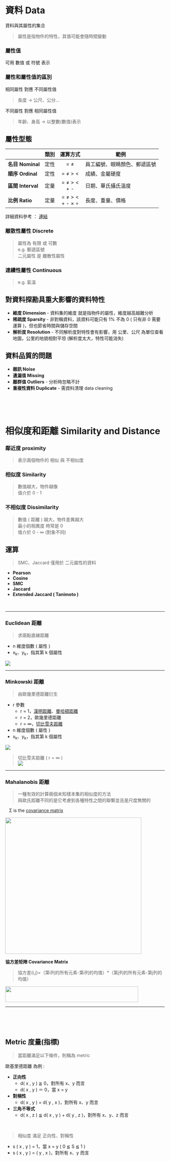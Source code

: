 # 資料 Data
資料與其屬性的集合
> 屬性是指物件的特性，其值可能會隨時間變動

### 屬性值
可用 數值 或 符號 表示
### 屬性和屬性值的區別
相同屬性 對應 不同屬性值
> 長度 → 公尺、公分...  

不同屬性 對應 相同屬性值
> 年齡、身高 → 以整數(數值)表示

## 屬性型態
|   |類別|運算方式|範例|
|---|:-:|:------:|---|
|**名目 Nominal**  | 定性 | = ≠| 員工編號、眼睛顏色、郵遞區號 |
|**順序 Ordinal**  | 定性 | = ≠ > <| 成績、金屬硬度 |
|**區間 Interval** | 定量   | = ≠ > < </br> + -| 日期、華氏攝氏溫度 |
|**比例 Ratio**    | 定量   | = ≠ > < </br> + - × ÷| 長度、重量、價格|

詳細資料參考 ： [連結](https://medium.com/marketingdatascience/%E5%B0%BA%E5%BA%A6%E7%9A%84%E9%A1%9E%E5%9E%8B-%E5%90%8D%E7%9B%AE%E5%B0%BA%E5%BA%A6-%E9%A0%86%E5%BA%8F%E5%B0%BA%E5%BA%A6-%E5%8D%80%E9%96%93%E5%B0%BA%E5%BA%A6-%E6%AF%94%E4%BE%8B%E5%B0%BA%E5%BA%A6-d567f93b5104)

### 離散性屬性 Discrete
> 屬性為 有限 或 可數  
> e.g. 郵遞區號  
> 二元屬性 是 離散性屬性
### 連續性屬性 Continuous
> e.g. 氣溫

## 對資料探勘具重大影響的資料特性
+ **維度 Dimension** - 資料集的維度 就是指物件的屬性，維度越高越難分析
+ **稀疏度 Sparsity** - 非對稱資料，該資料可能只有 1% 不為 0 ( 只有非 0 需要運算 )，但也節省時間與儲存空間
+ **解析度 Resolution** - 不同解析度對特性會有影響，用 公里、公尺 為單位查看地圖，公里的地貌相對平坦 (解析度太大，特性可能消失)

## 資料品質的問題
+ **雜訊 Noise**
+ **遺漏值 Missing**
+ **離群值 Outliers** - 分析時忽略不計
+ **重複性資料 Duplicate** - 需資料清理 data cleaning

</br></br></br>

# 相似度和距離 Similarity and Distance
### 鄰近度 proximity
> 表示兩個物件的 相似 與 不相似度
### 相似度 Similarity
> 數值越大，物件越像  
> 值介於 0 - 1
### 不相似度 Dissimilarity
> 數值 ( 距離 ) 越大，物件差異越大  
> 最小的相異度 時常是 0  
> 值介於 0 - ∞ (對象不同)  

## 運算

> SMC、Jaccard 僅用於 二元屬性的資料  
+ **Pearson**
+ **Cosine**
+ **SMC**
+ **Jaccard**
+ **Extended Jaccard ( Tanimoto )**

</br>

---
### Euclidean 距離
> 求兩點直線距離
* n 維度個數 ( 屬性 )  
* x<sub>k</sub>、y<sub>k</sub>，指其第 k 個屬性

<img src="https://user-images.githubusercontent.com/86312099/123497641-3d16ac80-d661-11eb-8045-28d3cc24b960.png">

---

### Minkowski 距離
> 由歐幾里德距離衍生
+ r 參數
  + r = 1，[漢明距離](https://zh.wikipedia.org/wiki/%E6%B1%89%E6%98%8E%E8%B7%9D%E7%A6%BB)、[曼哈頓距離](https://zh.wikipedia.org/wiki/%E6%9B%BC%E5%93%88%E9%A0%93%E8%B7%9D%E9%9B%A2)
  + r = 2，歐幾里德距離
  + r = ∞，[切比雪夫距離](https://zh.wikipedia.org/wiki/%E5%88%87%E6%AF%94%E9%9B%AA%E5%A4%AB%E8%B7%9D%E7%A6%BB)     
+ n 維度個數 ( 屬性 ) 
+ x<sub>k</sub>、y<sub>k</sub>，指其第 k 個屬性

<img src="https://user-images.githubusercontent.com/86312099/123498642-de9efd80-d663-11eb-8aa1-b078d3a3d054.png">

> 切比雪夫距離 ( r = ∞ )  
> <img src="https://user-images.githubusercontent.com/86312099/123499494-d5b12a80-d669-11eb-9f86-2b3d475518a6.png">

---

### Mahalanobis 距離
> 一種有效的計算兩個未知樣本集的相似度的方法  
> 與歐氏距離不同的是它考慮到各種特性之間的聯繫並且是尺度無關的

&nbsp;&nbsp; Σ is the [covariance matrix](https://www.itread01.com/content/1542789723.html)

<img src ="https://user-images.githubusercontent.com/86312099/123632842-fd131d80-d84a-11eb-9ef2-c83b00477d41.png" width="430px" height="">

</br>

**協方差矩陣 Covariance Matrix**
> 協方差(i,j)=（第i列的所有元素-第i列的均值）*（第j列的所有元素-第j列的均值）
<img src="https://user-images.githubusercontent.com/86312099/123630403-123a7d00-d848-11eb-8f1a-38cd1c9c9a76.png" width="420" height="50">

---

</br></br></br>

## Metric 度量(指標)
> 當距離滿足以下條件，則稱為 metric

歐基里德距離 為例 :
+ **正向性**
  + d( x , y ) ≧ 0，對所有 x、y 而言
  + d( x , y ) ＝ 0，當 x = y
+ **對稱性**
  + d( x , y ) = d( y , x )，對所有 x、y 而言
+ **三角不等式**
  + d( x , z ) ≦ d( x , y ) + d( y , z )，對所有 x、y、z 而言

</br>

> 相似度 滿足 正向性、對稱性
+ s ( x , y ) = 1，當 x = y ( 0 ≦ S ≦ 1 )
+ s ( x , y ) = ( y , x )，對所有 x、y 而言
  
